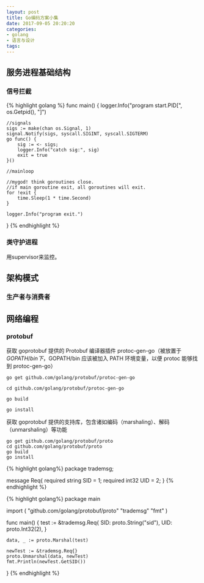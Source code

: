 ```yaml
---
layout: post
title: Go编码方案小集
date: 2017-09-05 20:20:20
categories:
- golang
- 语言与设计
tags:
---
```


## 服务进程基础结构

### 信号拦截

{% highlight golang %}
func main() {
    logger.Info("program start.PID[", os.Getpid(), "]")

    //signals
    sigs := make(chan os.Signal, 1)
    signal.Notify(sigs, syscall.SIGINT, syscall.SIGTERM)
    go func() {
        sig := <- sigs;
        logger.Info("catch sig:", sig)
        exit = true
    }()

    //mainloop

    //mygod! think goroutines close.
    //if main goroutine exit, all goroutines will exit.
    for !exit {
        time.Sleep(1 * time.Second)
    }

    logger.Info("program exit.")
}
{% endhighlight %}

### 类守护进程

用supervisor来监控。

## 架构模式

### 生产者与消费者

## 网络编程

### protobuf

获取 goprotobuf 提供的 Protobuf 编译器插件 protoc-gen-go（被放置于 $GOPATH/bin 下，$GOPATH/bin 应该被加入 PATH 环境变量，以便 protoc 能够找到 protoc-gen-go）
```
go get github.com/golang/protobuf/protoc-gen-go

cd github.com/golang/protobuf/protoc-gen-go

go build

go install
```

获取 goprotobuf 提供的支持库，包含诸如编码（marshaling）、解码（unmarshaling）等功能
```
go get github.com/golang/protobuf/proto
cd github.com/golang/protobuf/proto
go build
go install
```

{% highlight golang%}
package trademsg;

message Req{
  required string   SID = 1;
  required int32    UID = 2;
}
{% endhighlight %}

{% highlight golang%}
package main

import (
    "github.com/golang/protobuf/proto"
    "trademsg"
    "fmt"
)

func main() {
    test := &trademsg.Req{
        SID: proto.String("sid"),
        UID: proto.Int32(2),
    }

    data, _ := proto.Marshal(test)

    newTest := &trademsg.Req{}
    proto.Unmarshal(data, newTest)
    fmt.Println(newTest.GetSID())

}
{% endhighlight %}